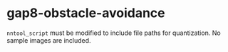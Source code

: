 # gap8-obstacle-avoidance

`nntool_script` must be modified to include file paths for quantization. No sample images are included.
